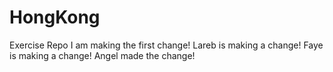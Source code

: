 # HongKong
Exercise Repo
I am making the first change!
Lareb is making a change!
Faye is making a change!
Angel made the change!